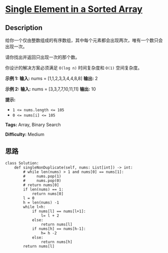 # [Single Element in a Sorted Array][title]

## Description

给你一个仅由整数组成的有序数组，其中每个元素都会出现两次，唯有一个数只会出现一次。

请你找出并返回只出现一次的那个数。

你设计的解决方案必须满足 `O(log n)` 时间复杂度和 `O(1)` 空间复杂度。



**示例 1:**
            **输入:** nums = [1,1,2,3,3,4,4,8,8]    **输出:** 2    

**示例 2:**
            **输入:** nums =  [3,3,7,7,10,11,11]    **输出:** 10    



**提示:**

  * `1 <= nums.length <= 105`
  * `0 <= nums[i] <= 105`


**Tags:** Array, Binary Search

**Difficulty:** Medium

## 思路

``` python3
class Solution:
    def singleNonDuplicate(self, nums: List[int]) -> int:
        # while len(nums) > 1 and nums[0] == nums[1]:
        #     nums.pop(1)
        #     nums.pop(0)
        # return nums[0]
        if len(nums) == 1:
            return nums[0]
        l = 0
        h = len(nums) -1
        while l<h:
            if nums[l] == nums[l+1]:
                l= l + 2
            else:
                return nums[l]
            if nums[h] == nums[h-1]:
                h= h -2
            else:
                return nums[h]
        return nums[l]
```

[title]: https://leetcode-cn.com/problems/single-element-in-a-sorted-array
